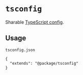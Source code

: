 # `tsconfig`

Sharable [TypeScript config](https://www.typescriptlang.org/docs/handbook/tsconfig-json.html).

## Usage

`tsconfig.json`
```
{
  "extends": "@package/tsconfig"
}
```
